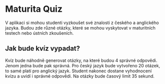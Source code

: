 # Maturita Quiz
V aplikaci si mohou studenti vyzkoušet své znalosti z českého a anglického jazyka. Budou zde různé otázky, které se mohou vyskytovat v maturitních testech nebo ústních zkoušeních.
## Jak bude kvíz vypadat?
Kvíz bude náhodně generovat otázky, na které budou 4 správné odpovědi. Jenom jedna bude pak správná. Pro český jazyk bude vytvořeno 20 otázek, to samé platí pro anglický jazyk. Student nakonec dostane vyhodnocení kvízu a  uvidí i správné odpovědi. Na otázky bude časový limit 35 sekund.
